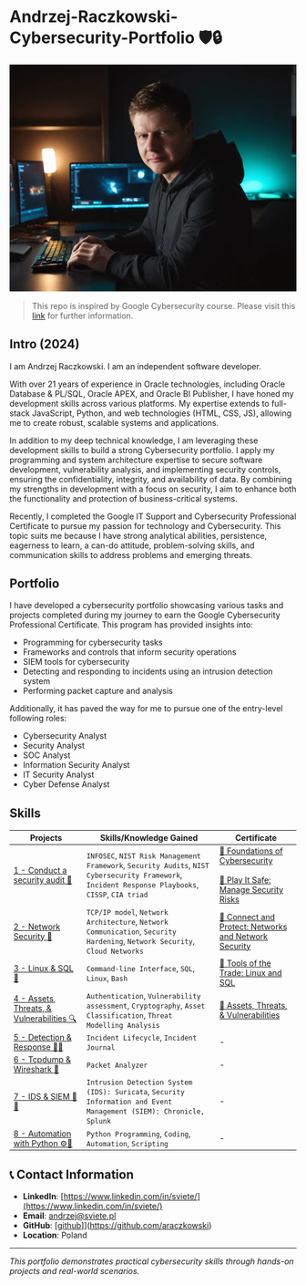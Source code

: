# Andrzej-Raczkowski-Cybersecurity-Portfolio 🛡️🔒

![Andrzej Raczkowski](assets/ar1.png)

> This repo is inspired by Google Cybersecurity course. Please visit this [link](https://www.coursera.org/google-certificates/cybersecurity-certificate) for further information.

## Intro (2024)

I am Andrzej Raczkowski. I am an independent software developer.

With over 21 years of experience in Oracle technologies, including Oracle Database & PL/SQL, Oracle APEX, and Oracle BI Publisher, I have honed my development skills across various platforms. My expertise extends to full-stack JavaScript, Python, and web technologies (HTML, CSS, JS), allowing me to create robust, scalable systems and applications.

In addition to my deep technical knowledge, I am leveraging these development skills to build a strong Cybersecurity portfolio. I apply my programming and system architecture expertise to secure software development, vulnerability analysis, and implementing security controls, ensuring the confidentiality, integrity, and availability of data. By combining my strengths in development with a focus on security, I aim to enhance both the functionality and protection of business-critical systems.

Recently, I completed the Google IT Support and Cybersecurity Professional Certificate to pursue my passion for technology and Cybersecurity.  This topic suits me because I have strong analytical abilities, persistence, eagerness to learn, a can-do attitude, problem-solving skills, and communication skills to address problems and emerging threats.

## Portfolio

I have developed a cybersecurity portfolio showcasing various tasks and projects completed during my journey to earn the Google Cybersecurity Professional Certificate. This program has provided insights into:

* Programming for cybersecurity tasks
* Frameworks and controls that inform security operations
* SIEM tools for cybersecurity
* Detecting and responding to incidents using an intrusion detection system
* Performing packet capture and analysis

Additionally, it has paved the way for me to pursue one of the entry-level following roles:

* Cybersecurity Analyst
* Security Analyst
* SOC Analyst
* Information Security Analyst
* IT Security Analyst
* Cyber Defense Analyst

## Skills

Projects | Skills/Knowledge Gained | Certificate
-------- | ------- | -------
[1 - Conduct a security audit 📝](1%20-%20Conduct%20a%20security%20audit) | `INFOSEC`, `NIST Risk Management Framework`, `Security Audits`, `NIST Cybersecurity Framework`, `Incident Response Playbooks`, `CISSP`, `CIA triad` | [🥇 Foundations of Cybersecurity](https://www.coursera.org/account/accomplishments/verify/HBP5JL6LT5HC) <br><br> [🥇 Play It Safe: Manage Security Risks](https://www.coursera.org/account/accomplishments/verify/HE34A6NK0E74)
[2 - Network Security 🔑](2%20-%20Network%20Security) | `TCP/IP model`, `Network Architecture`, `Network Communication`, `Security Hardening`, `Network Security`, `Cloud Networks` |[🥇 Connect and Protect: Networks and Network Security](https://www.coursera.org/account/accomplishments/verify/JP9PQDMRP0O7)
[3 - Linux & SQL 🐧 ](3%20-%20Linux%20%26%20SQL) | `Command-line Interface`, `SQL`, `Linux`, `Bash` | [🥇 Tools of the Trade: Linux and SQL](https://www.coursera.org/account/accomplishments/verify/H19VK19JDRDN)
[4 - Assets, Threats, & Vulnerabilities  🔍](4%20-%20Assets%2C%20Threats%2C%20%26%20Vulnerabilities) | `Authentication`,  `Vulnerability assessment`, `Cryptography`, `Asset Classification`, `Threat Modelling Analysis` |  [🥇 Assets, Threats, & Vulnerabilities](https://www.coursera.org/account/accomplishments/verify/LTBRDYSI6GZ2)
[5 - Detection & Response 🚨🔥](5%20-%20Detection%20%26%20Response) | `Incident Lifecycle`, `Incident Journal` | -
[6 - Tcpdump & Wireshark :shark:](6%20-%20Tcpdump%20%26%20Wireshark) | `Packet Analyzer` | -
[7 - IDS & SIEM  🌟💡](7%20-%20IDS%20%26%20SIEM) | `Intrusion Detection System (IDS): Suricata`, `Security Information and Event Management (SIEM): Chronicle, Splunk` | -
[8 - Automation with Python ⚙️🐍](8%20-%20Automation%20with%20Python) | `Python Programming`, `Coding`, `Automation`, `Scripting` | -

## 📞 Contact Information

- **LinkedIn**: [https://www.linkedin.com/in/sviete/](https://www.linkedin.com/in/sviete/)
- **Email**: andrzej@sviete.pl
- **GitHub**: [[github](https://github.com/araczkowski)]](https://github.com/araczkowski)
- **Location**: Poland

---
*This portfolio demonstrates practical cybersecurity skills through hands-on projects and real-world scenarios.*
